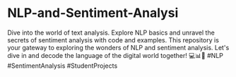 # NLP-and-Sentiment-Analysi
 Dive into the world of text analysis. Explore NLP basics and unravel the secrets of sentiment analysis with code and examples. This repository is your gateway to exploring the wonders of NLP and sentiment analysis. Let's dive in and decode the language of the digital world together! 💻📊📝 #NLP #SentimentAnalysis #StudentProjects
